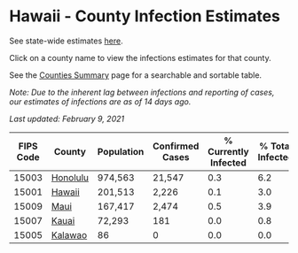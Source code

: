 # Hawaii - County Infection Estimates

See state-wide estimates [here](/infections/us-hi).

Click on a county name to view the infections estimates for that county.

See the [Counties Summary](/infections/summary-counties) page for a searchable and sortable table.

*Note: Due to the inherent lag between infections and reporting of cases, our estimates of infections are as of 14 days ago.*

*Last updated: February 9, 2021*

|   FIPS Code |               County |   Population |   Confirmed Cases |   % Currently Infected |   % Total Infected |
|-------------|----------------------|--------------|-------------------|------------------------|--------------------|
|       15003 | [Honolulu](honolulu) |      974,563 |            21,547 |                    0.3 |                6.2 |
|       15001 |     [Hawaii](hawaii) |      201,513 |             2,226 |                    0.1 |                3.0 |
|       15009 |         [Maui](maui) |      167,417 |             2,474 |                    0.5 |                3.9 |
|       15007 |       [Kauai](kauai) |       72,293 |               181 |                    0.0 |                0.8 |
|       15005 |   [Kalawao](kalawao) |           86 |                 0 |                    0.0 |                0.0 |